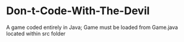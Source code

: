 # Don-t-Code-With-The-Devil
A game coded entirely in Java; 
Game must be loaded from Game.java located within src folder

